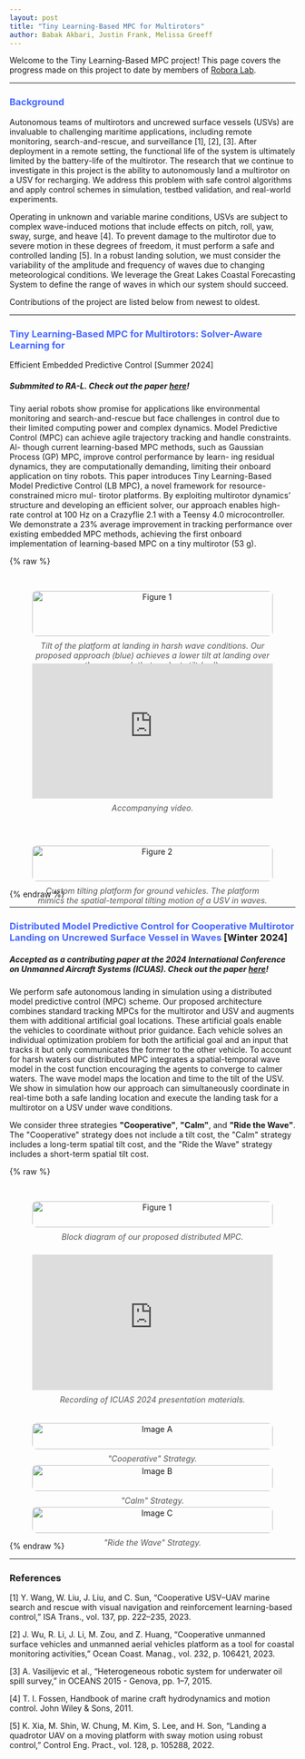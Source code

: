 ```yaml
---
layout: post
title: "Tiny Learning-Based MPC for Multirotors"
author: Babak Akbari, Justin Frank, Melissa Greeff
---
```

Welcome to the Tiny Learning-Based MPC project! This page covers the progress made on this project to date by members of [Robora Lab](https://roboralab.com/).

---
### <span style="color: #4568ff;">Background</span>
Autonomous teams of multirotors and uncrewed surface vessels (USVs) are invaluable to challenging maritime applications, including remote monitoring, search-and-rescue, and surveillance [1], [2], [3]. After deployment in a remote setting, the functional life of the system is ultimately limited by the battery-life of the multirotor. The research that we continue to investigate in this project is the ability to autonomously land a multirotor on a USV for recharging. We address this problem with safe control algorithms and apply control schemes in simulation, testbed validation, and real-world experiments.

Operating in unknown and variable marine conditions, USVs are subject to complex wave-induced motions that include effects on pitch, roll, yaw, sway, surge, and heave [4]. To prevent damage to the multirotor due to severe motion in these degrees of freedom, it must perform a safe and controlled landing [5]. In a robust landing solution, we must consider the variability of the amplitude and frequency of waves due to changing meteorological conditions. We leverage the Great Lakes Coastal Forecasting System to define the range of waves in which our system should succeed.

Contributions of the project are listed below from newest to oldest.

---
### <span style="color: #4568ff;">Tiny Learning-Based MPC for Multirotors: Solver-Aware Learning for
Efficient Embedded Predictive Control </span>[Summer 2024]
##### Submmited to RA-L. Check out the paper [here](https://arxiv.org/pdf/2410.23634)!
Tiny aerial robots show promise for applications
like environmental monitoring and search-and-rescue but face
challenges in control due to their limited computing power
and complex dynamics. Model Predictive Control (MPC) can
achieve agile trajectory tracking and handle constraints. Al-
though current learning-based MPC methods, such as Gaussian
Process (GP) MPC, improve control performance by learn-
ing residual dynamics, they are computationally demanding,
limiting their onboard application on tiny robots. This paper
introduces Tiny Learning-Based Model Predictive Control (LB
MPC), a novel framework for resource-constrained micro mul-
tirotor platforms. By exploiting multirotor dynamics’ structure
and developing an efficient solver, our approach enables high-
rate control at 100 Hz on a Crazyflie 2.1 with a Teensy 4.0
microcontroller. We demonstrate a 23% average improvement
in tracking performance over existing embedded MPC methods,
achieving the first onboard implementation of learning-based
MPC on a tiny multirotor (53 g).

{% raw %}
<!-- Top Row: Image + Video Side by Side -->
<div style="display: flex; flex-wrap: wrap; justify-content: space-between; gap: 20px; margin-bottom: 30px; margin-top: 30px;">

  <!-- Figure 1 Image -->
  <figure style="flex: 1; min-width: 300px; text-align: center;">
    <img src="assets/f6.png" alt="Figure 1" style="width: 100%; max-width: 100%; border-radius: 8px;">
    <figcaption style="margin-top: 8px; font-style: italic; color: #555;">
      Tilt of the platform at landing in harsh wave conditions. Our proposed approach (blue) achieves a lower tilt at landing over the approach that neglects tilt (red).
    </figcaption>
  </figure>

  <!-- Embedded YouTube Video -->
  <figure style="flex: 1; min-width: 300px; text-align: center;">
    <div style="position: relative; padding-bottom: 56.25%; height: 0; overflow: hidden;">
      <iframe src="https://www.youtube.com/embed/g4cCmE9Rgxs"
              style="position: absolute; top: 0; left: 0; width: 100%; height: 100%;"
              frameborder="0"
              allowfullscreen>
      </iframe>
    </div>
    <figcaption style="margin-top: 8px; font-style: italic; color: #555;">
      Accompanying video.
    </figcaption>
  </figure>

</div>

<!-- Second Row: 3 Figure 1 Images Side-by-Side -->
<div style="display: flex; flex-wrap: wrap; justify-content: space-between;">

<figure style="flex: 1; min-width: 250px; text-align: center;">
  <img src="assets/f5.png" alt="Figure 2" style="width: 100%; border-radius: 8px;">
  <figcaption style="margin-top: 8px; font-style: italic; color: #555;">
    Custom tilting platform for ground vehicles. The platform mimics the spatial-temporal tilting motion of a USV in waves.
  </figcaption>
</figure>

</div>
{% endraw %}

---
### <span style="color: #4568ff;">Distributed Model Predictive Control for Cooperative Multirotor Landing on Uncrewed Surface Vessel in Waves </span>[Winter 2024]
##### Accepted as a contributing paper at the 2024 International Conference on Unmanned Aircraft Systems (ICUAS). Check out the paper [here](https://ieeexplore.ieee.org/document/10557042)!
We perform safe autonomous landing in simulation using a distributed model predictive control (MPC) scheme. Our proposed architecture combines standard tracking MPCs for the multirotor and USV and augments them with additional artificial goal locations. These artificial goals enable the vehicles to coordinate without prior guidance. Each vehicle solves an individual optimization problem for both the artificial goal and an input that tracks it but only communicates the former to the other vehicle. To account for harsh waters our distributed MPC integrates a spatial-temporal wave model in the cost function encouraging the agents to converge to calmer waters. The wave model maps the location and time to the tilt of the USV. We show in simulation how our approach can simultaneously coordinate in real-time both a safe landing location and execute the landing task for a multirotor on a USV under wave conditions.

We consider three strategies **"Cooperative"**, **"Calm"**, and **"Ride the Wave"**. The "Cooperative" strategy does not include a tilt cost, the "Calm" strategy includes a long-term spatial tilt cost, and the "Ride the Wave" strategy includes a short-term spatial tilt cost.

{% raw %}
<!-- Top Row: Image + Video Side by Side -->
<div style="display: flex; flex-wrap: wrap; justify-content: space-between; gap: 20px; margin-bottom: 5px; margin-top: 30px;">

  <!-- Figure 1 Image -->
  <figure style="flex: 1; min-width: 300px; text-align: center;">
    <img src="assets/f1_1.png" alt="Figure 1" style="width: 100%; max-width: 100%; border-radius: 8px;">
    <figcaption style="margin-top: 8px; font-style: italic; color: #555;">
      Block diagram of our proposed distributed MPC.
    </figcaption>
  </figure>

  <!-- Embedded YouTube Video -->
  <figure style="flex: 1; min-width: 300px; text-align: center;">
    <div style="position: relative; padding-bottom: 56.25%; height: 0; overflow: hidden;">
      <iframe src="https://www.youtube.com/embed/nBaHKCH9xOY"
              style="position: absolute; top: 0; left: 0; width: 100%; height: 100%;"
              frameborder="0"
              allowfullscreen>
      </iframe>
    </div>
    <figcaption style="margin-top: 8px; font-style: italic; color: #555;">
      Recording of ICUAS 2024 presentation materials.
    </figcaption>
  </figure>

</div>

<!-- Second Row: 3 Figure 1 Images Side-by-Side -->
<div style="display: flex; flex-wrap: wrap; justify-content: space-between;">

  <figure style="flex: 1; min-width: 250px; text-align: center;">
    <img src="assets/f2_1.png" alt="Image A" style="width: 100%; border-radius: 8px;">
    <figcaption style="margin-top: 8px; font-style: italic; color: #555;">
      "Cooperative" Strategy.
    </figcaption>
  </figure>

  <figure style="flex: 1; min-width: 250px; text-align: center;">
    <img src="assets/f3.png" alt="Image B" style="width: 100%; border-radius: 8px;">
    <figcaption style="margin-top: 8px; font-style: italic; color: #555;">
      "Calm" Strategy.
    </figcaption>
  </figure>

  <figure style="flex: 1; min-width: 250px; text-align: center;">
    <img src="assets/f4_1.png" alt="Image C" style="width: 100%; border-radius: 8px;">
    <figcaption style="margin-top: 8px; font-style: italic; color: #555;">
      "Ride the Wave" Strategy.
    </figcaption>
  </figure>

</div>
{% endraw %}

---
### References
[1]	Y. Wang, W. Liu, J. Liu, and C. Sun, “Cooperative USV–UAV marine search and rescue with visual navigation and reinforcement learning-based control,” ISA Trans., vol. 137, pp. 222–235, 2023.

[2]	J. Wu, R. Li, J. Li, M. Zou, and Z. Huang, “Cooperative unmanned surface vehicles and unmanned aerial vehicles platform as a tool for coastal monitoring activities,” Ocean Coast. Manag., vol. 232, p. 106421, 2023.

[3]	A. Vasilijevic et al., “Heterogeneous robotic system for underwater oil spill survey,” in OCEANS 2015 - Genova, pp. 1–7, 2015.

[4]	T. I. Fossen, Handbook of marine craft hydrodynamics and motion control. John Wiley & Sons, 2011.

[5]	K. Xia, M. Shin, W. Chung, M. Kim, S. Lee, and H. Son, “Landing a quadrotor UAV on a moving platform with sway motion using robust control,” Control Eng. Pract., vol. 128, p. 105288, 2022.
